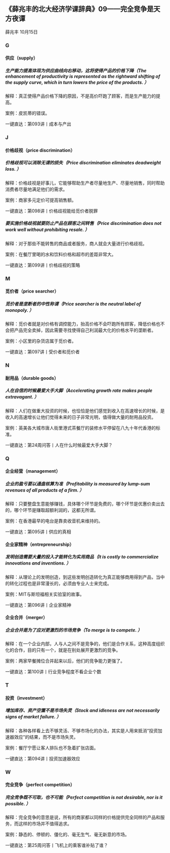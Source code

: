 
## 《薛兆丰的北大经济学课辞典》09——完全竞争是天方夜谭


薛兆丰
10月15日

### G

#### 供应（supply）

##### 生产能力提高体现为供应曲线向右移动，这将使得产品的价格下降（The enhancement of productivity is represented as the rightward shifting of the supply curve, which in turn lowers the price of the products. ）


解释：真正使得产品价格下降的原因，不是高价吓跑了顾客，而是生产能力的提高。

案例：皮凯蒂的错误。

一键直达：第093讲丨成本与产出

### J

#### 价格歧视（price discrimination）

##### 价格歧视可以消除无谓的损失（Price discrimination eliminates deadweight loss. ）

解释：价格歧视是好事儿，它能够帮助生产者尽量地生产、尽量地销售，同时帮助消费者尽量地满足他们的需求。

案例：商家多元定价可提高销售额。

一键直达：第098讲丨价格歧视能给觅价者脱罪

##### 要实施价格歧视就要防止产品在顾客之间转售（Price discrimination does not work well without prohibiting resale. ）

解释：对于那些不能转售的商品或者服务，商人就会大量进行价格歧视。

案例：在餐厅里喝的水和饮料价格和超市的差距非常大。

一键直达：第099讲丨价格歧视的策略

### M

#### 觅价者（price searcher）

##### 觅价者是垄断者的中性称谓（Price searcher is the neutral label of monopoly. ）


解释：觅价者就是对价格有调控能力，抬高价格不会吓跑所有顾客，降低价格也不会把产品完全卖掉，因此需要寻找使得自己利润最大化的价格水平的垄断者。

案例：小区里的杂货店属于觅价者。

一键直达：第097讲丨受价者和觅价者

### N

#### 耐用品（durable goods）

##### 人在自信的时候最爱大手大脚（Accelerating growth rate makes people extravagant. ）

解释：人们在做重大投资的时候，也恰恰是他们感觉到收入在高速增长的时候，是收入的高速增长让他们觉得未来的日子非常光明，值得做大量的耐用品投资。

案例：英美各大城市唐人街里港式茶餐厅的装修水平停留在八九十年代香港的标准。

一键直达：第24周问答丨人在什么时候最爱大手大脚？

### Q

#### 企业经营（management）

##### 企业的盈亏要以通盘核算为准（Profitability is measured by lump-sum revenues of all products of a firm. ）

解释：只要整盘生意能够赚钱，具体哪个环节是免费的，哪个环节是优惠价卖出去的，哪个环节是赚取超额利润的，这都无所谓。

案例：在香港最早的电台是靠卖收音机来维持的。

一键直达：第095讲丨供应的真相

#### 企业家精神（entrepreneurship）

##### 发明创造需要大量的投入才能转化为实用商品（It is costly to commercialize innovations and inventions. ）

解释：从理论上的发明创造，到这些发明创造转化为真正能够商用得到产品，当中的转化过程也是非常漫长的，必须由专业人士来完成。

案例：MIT与斯坦福相关实验室的故事。

一键直达：第096讲丨企业家精神

#### 企业合并（merger）

##### 企业合并是为了应对更激烈的市场竞争（To merge is to compete. ）

解释：在一个企业内部，人与人之间不是竞争的，他们是合作关系，这种高度组织化的合作，目的只有一个，就是在别处展开更激烈的竞争。

案例：两家早餐摊位合并起来以后，他们的竞争能力更强了。

一键直达：第100讲丨行业竞争程度不看企业个数

### T

#### 投资（investment）

##### 增加库存、资产空置不是市场失灵（Stock and idleness are not necessarily signs of market failure. ）

解释：各种各样看上去不够灵活、不够市场化的办法，其实是人用来抵消“投资加速器效应”的结果，而不是市场失灵。

案例：餐厅宁愿让客人排队也不急着扩张店面。

一键直达：第094讲丨投资加速器效应

### W

#### 完全竞争（perfect competition）

##### 完全竞争既不可取，也不可能（Perfect competition is not desirable, nor is it possible. ）

解释：完全竞争的意思是说，所有的商家都以同样的价格提供完全同样的产品和服务，而这样的市场并不值得追求。

案例：静态的、停顿的、僵化的、毫无生气、毫无新意的市场。

一键直达：第25周问答丨飞机上的乘客谁补贴了谁？

